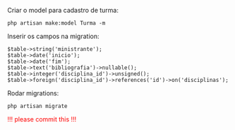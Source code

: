Criar o model para cadastro de turma:
 
    php artisan make:model Turma -m

Inserir os campos na migration:

    $table->string('ministrante');
    $table->date('inicio');
    $table->date('fim');
    $table->text('bibliografia')->nullable();
    $table->integer('disciplina_id')->unsigned();
    $table->foreign('disciplina_id')->references('id')->on('disciplinas');

Rodar migrations:

    php artisan migrate

<div style="color:red;">!!! please commit this !!!</div>
